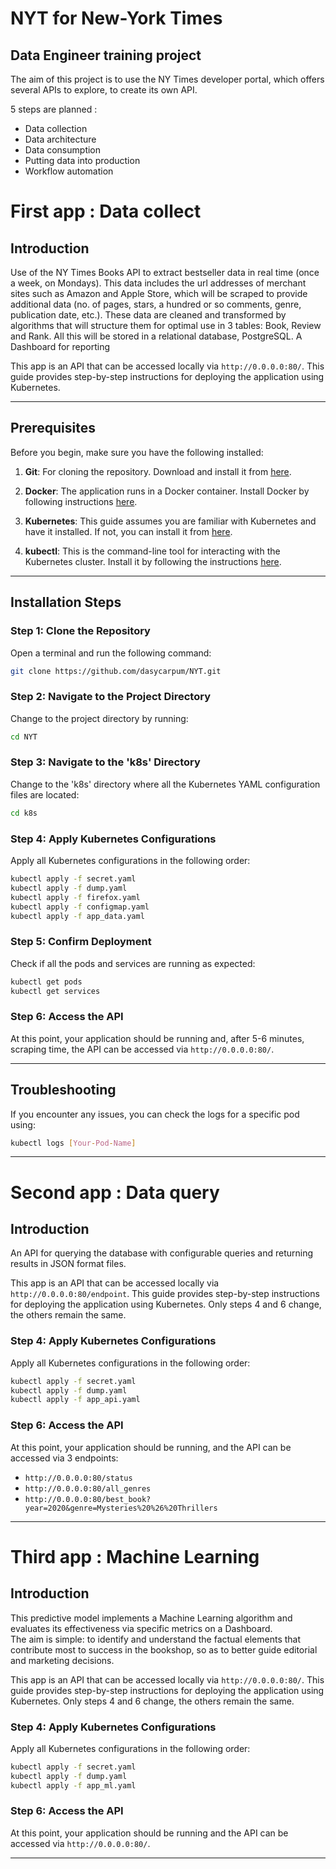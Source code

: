 # NYT for New-York Times
## Data Engineer training project

The aim of this project is to use the NY Times developer portal, which offers several APIs to explore, to create its own API.

5 steps are planned :

* Data collection
* Data architecture
* Data consumption
* Putting data into production
* Workflow automation

# First app : Data collect

## Introduction

Use of the NY Times Books API to extract bestseller data in real time (once a week, on Mondays).  This data includes the url addresses of merchant sites such as Amazon and Apple Store, which will be scraped to provide additional data (no. of pages, stars, a hundred or so comments, genre, publication date, etc.). 
These data are cleaned and transformed by algorithms that will structure them for optimal use in 3 tables: Book, Review and Rank. All this will be stored in a relational database, PostgreSQL. A Dashboard for reporting

This app is an API that can be accessed locally via `http://0.0.0.0:80/`. This guide provides step-by-step instructions for deploying the application using Kubernetes.

---

## Prerequisites

Before you begin, make sure you have the following installed:

1. **Git**: For cloning the repository. Download and install it from [here](https://git-scm.com/book/en/v2/Getting-Started-Installing-Git).

2. **Docker**: The application runs in a Docker container. Install Docker by following instructions [here](https://docs.docker.com/get-docker/).

3. **Kubernetes**: This guide assumes you are familiar with Kubernetes and have it installed. If not, you can install it from [here](https://kubernetes.io/docs/setup/).

4. **kubectl**: This is the command-line tool for interacting with the Kubernetes cluster. Install it by following the instructions [here](https://kubernetes.io/docs/tasks/tools/install-kubectl/).

---

## Installation Steps

### Step 1: Clone the Repository

Open a terminal and run the following command:

```bash
git clone https://github.com/dasycarpum/NYT.git
```

### Step 2: Navigate to the Project Directory

Change to the project directory by running:

```bash
cd NYT
```

### Step 3: Navigate to the 'k8s' Directory

Change to the 'k8s' directory where all the Kubernetes YAML configuration files are located:

```bash
cd k8s
```

### Step 4: Apply Kubernetes Configurations

Apply all Kubernetes configurations in the following order:

```bash
kubectl apply -f secret.yaml
kubectl apply -f dump.yaml
kubectl apply -f firefox.yaml
kubectl apply -f configmap.yaml
kubectl apply -f app_data.yaml
```

### Step 5: Confirm Deployment

Check if all the pods and services are running as expected:

```bash
kubectl get pods
kubectl get services
```

### Step 6: Access the API

At this point, your application should be running and, after 5-6 minutes, scraping time, the API can be accessed via `http://0.0.0.0:80/`.

---

## Troubleshooting

If you encounter any issues, you can check the logs for a specific pod using:

```bash
kubectl logs [Your-Pod-Name]
```

---

# Second app : Data query

## Introduction

An API for querying the database with configurable queries and returning results in JSON format files.

This app is an API that can be accessed locally via `http://0.0.0.0:80/endpoint`. This guide provides step-by-step instructions for deploying the application using Kubernetes.  Only steps 4 and 6 change, the others remain the same.

### Step 4: Apply Kubernetes Configurations

Apply all Kubernetes configurations in the following order:

```bash
kubectl apply -f secret.yaml
kubectl apply -f dump.yaml
kubectl apply -f app_api.yaml
```

### Step 6: Access the API

At this point, your application should be running, and the API can be accessed via 3 endpoints:

- `http://0.0.0.0:80/status`
- `http://0.0.0.0:80/all_genres`
- `http://0.0.0.0:80/best_book?year=2020&genre=Mysteries%20%26%20Thrillers`

---

# Third app : Machine Learning

## Introduction

This predictive model implements a Machine Learning algorithm and evaluates its effectiveness via specific metrics on a Dashboard.  
The aim is simple: to identify and understand the factual elements that contribute most to success in the bookshop, so as to better guide editorial and marketing decisions.

This app is an API that can be accessed locally via `http://0.0.0.0:80/`. This guide provides step-by-step instructions for deploying the application using Kubernetes.  Only steps 4 and 6 change, the others remain the same.

### Step 4: Apply Kubernetes Configurations

Apply all Kubernetes configurations in the following order:

```bash
kubectl apply -f secret.yaml
kubectl apply -f dump.yaml
kubectl apply -f app_ml.yaml
```

### Step 6: Access the API

At this point, your application should be running and the API can be accessed via `http://0.0.0.0:80/`.

---


